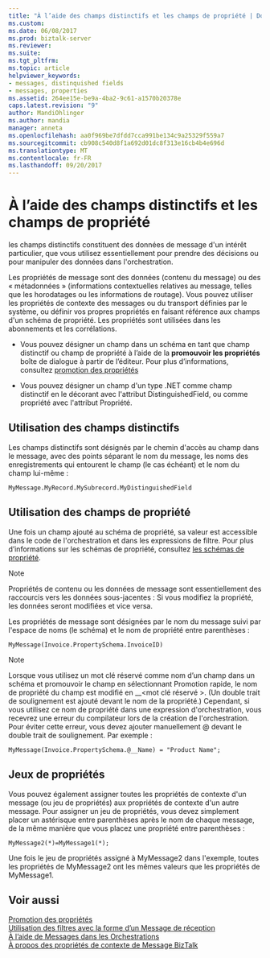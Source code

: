```yaml
---
title: "À l’aide des champs distinctifs et les champs de propriété | Documents Microsoft"
ms.custom: 
ms.date: 06/08/2017
ms.prod: biztalk-server
ms.reviewer: 
ms.suite: 
ms.tgt_pltfrm: 
ms.topic: article
helpviewer_keywords:
- messages, distinquished fields
- messages, properties
ms.assetid: 264ee15e-be9a-4ba2-9c61-a1570b20378e
caps.latest.revision: "9"
author: MandiOhlinger
ms.author: mandia
manager: anneta
ms.openlocfilehash: aa0f969be7dfdd7cca991be134c9a25329f559a7
ms.sourcegitcommit: cb908c540d8f1a692d01dc8f313e16cb4b4e696d
ms.translationtype: MT
ms.contentlocale: fr-FR
ms.lasthandoff: 09/20/2017
---
```

# <a name="using-distinguished-fields-and-property-fields"></a>À l’aide des champs distinctifs et les champs de propriété
les champs distinctifs constituent des données de message d'un intérêt particulier, que vous utilisez essentiellement pour prendre des décisions ou pour manipuler des données dans l'orchestration.  
  
 Les propriétés de message sont des données (contenu du message) ou des « métadonnées » (informations contextuelles relatives au message, telles que les horodatages ou les informations de routage). Vous pouvez utiliser les propriétés de contexte des messages ou du transport définies par le système, ou définir vos propres propriétés en faisant référence aux champs d'un schéma de propriété. Les propriétés sont utilisées dans les abonnements et les corrélations.  
  
-   Vous pouvez désigner un champ dans un schéma en tant que champ distinctif ou champ de propriété à l’aide de la **promouvoir les propriétés** boîte de dialogue à partir de l’éditeur. Pour plus d’informations, consultez [promotion des propriétés](../core/promoting-properties.md)  
  
-   Vous pouvez désigner un champ d'un type .NET comme champ distinctif en le décorant avec l'attribut DistinguishedField, ou comme propriété avec l'attribut Propriété.  
  
## <a name="using-distinguished-fields"></a>Utilisation des champs distinctifs  
 Les champs distinctifs sont désignés par le chemin d'accès au champ dans le message, avec des points séparant le nom du message, les noms des enregistrements qui entourent le champ (le cas échéant) et le nom du champ lui-même :  
  
```  
MyMessage.MyRecord.MySubrecord.MyDistinguishedField  
```  
  
## <a name="using-property-fields"></a>Utilisation des champs de propriété  
 Une fois un champ ajouté au schéma de propriété, sa valeur est accessible dans le code de l'orchestration et dans les expressions de filtre. Pour plus d’informations sur les schémas de propriété, consultez [les schémas de propriété](../core/property-schemas.md).  
  
> [!NOTE]
>  Propriétés de contenu ou les données de message sont essentiellement des raccourcis vers les données sous-jacentes : Si vous modifiez la propriété, les données seront modifiées et vice versa.  
  
 Les propriétés de message sont désignées par le nom du message suivi par l'espace de noms (le schéma) et le nom de propriété entre parenthèses :  
  
```  
MyMessage(Invoice.PropertySchema.InvoiceID)  
```  
  
> [!NOTE]
>  Lorsque vous utilisez un mot clé réservé comme nom d’un champ dans un schéma et promouvoir le champ en sélectionnant Promotion rapide, le nom de propriété du champ est modifié en __\<mot clé réservé >. (Un double trait de soulignement est ajouté devant le nom de la propriété.) Cependant, si vous utilisez ce nom de propriété dans une expression d'orchestration, vous recevrez une erreur du compilateur lors de la création de l'orchestration.  Pour éviter cette erreur, vous devez ajouter manuellement @ devant le double trait de soulignement. Par exemple :  
>   
>  `MyMessage(Invoice.PropertySchema.@__Name) = "Product Name";`  
  
## <a name="property-sets"></a>Jeux de propriétés  
 Vous pouvez également assigner toutes les propriétés de contexte d'un message (ou jeu de propriétés) aux propriétés de contexte d'un autre message. Pour assigner un jeu de propriétés, vous devez simplement placer un astérisque entre parenthèses après le nom de chaque message, de la même manière que vous placez une propriété entre parenthèses :  
  
```  
MyMessage2(*)=MyMessage1(*);  
```  
  
 Une fois le jeu de propriétés assigné à MyMessage2 dans l'exemple, toutes les propriétés de MyMessage2 ont les mêmes valeurs que les propriétés de MyMessage1.  
  
## <a name="see-also"></a>Voir aussi  
 [Promotion des propriétés](../core/promoting-properties.md)   
 [Utilisation des filtres avec la forme d’un Message de réception](../core/using-filters-with-the-receive-message-shape.md)   
 [À l’aide de Messages dans les Orchestrations](../core/using-messages-in-orchestrations.md)   
 [À propos des propriétés de contexte de Message BizTalk](../core/about-biztalk-message-context-properties.md)